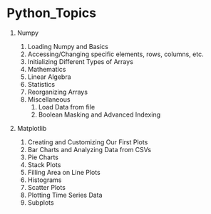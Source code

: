 # Python_Topics

1. Numpy
    1. Loading Numpy and Basics
    2. Accessing/Changing specific elements, rows, columns, etc.
    3. Initializing Different Types of Arrays
    4. Mathematics
    5. Linear Algebra
    6. Statistics
    7. Reorganizing Arrays
    8. Miscellaneous
        1. Load Data from file
        2. Boolean Masking and Advanced Indexing
    
2. Matplotlib
    1. Creating and Customizing Our First Plots
    2. Bar Charts and Analyzing Data from CSVs
    3. Pie Charts
    4. Stack Plots
    5. Filling Area on Line Plots
    6. Histograms 
    7. Scatter Plots
    8. Plotting Time Series Data
    9. Subplots